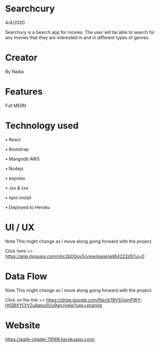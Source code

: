 # Searchcury

 4/4/2020 

Searchury is a Search app for movies. The user will be able to search for any movies that they are interested in and in different types of genres. 


# Creator 
By Nadia


# Features 

Full MERN



# Technology used 

•	React 

•	Bootstrap 

•	Mangodb AWS

•	Nodejs 

•	express

•	Jsx & css 

•	npm install 

•	Deployed to Heroku 


# UI / UX
Note This might change as I move along going forward with the project.

Click here >> https://app.moqups.com/ohc2bDGoy5/view/page/ad64222d5?ui=0


# Data Flow 
Note This might change as I move along going forward with the project. 

Click on the link >> https://drive.google.com/file/d/19VSUgjnPWY-HtQBXYCfVZu8apu0Uu9wc/view?usp=sharing


# Website 
https://agile-citadel-79169.herokuapp.com/
